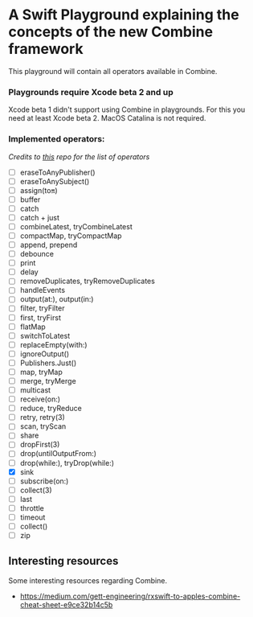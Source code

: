 # A Swift Playground explaining the concepts of the new Combine framework
This playground will contain all operators available in Combine.

### Playgrounds require Xcode beta 2 and up
Xcode beta 1 didn't support using Combine in playgrounds. For this you need at least Xcode beta 2. MacOS Catalina is not required.

### Implemented operators:
_Credits to [this](https://github.com/freak4pc/rxswift-to-combine-cheatsheet) repo for the list of operators_

- [ ] eraseToAnyPublisher()
- [ ] eraseToAnySubject()
- [ ] assign(to:on:)
- [ ] buffer
- [ ] catch
- [ ] catch + just
- [ ] combineLatest, tryCombineLatest
- [ ] compactMap, tryCompactMap
- [ ] append, prepend
- [ ] debounce
- [ ] print
- [ ] delay
- [ ] removeDuplicates, tryRemoveDuplicates
- [ ] handleEvents
- [ ] output(at:), output(in:)
- [ ] filter, tryFilter
- [ ] first, tryFirst
- [ ] flatMap
- [ ] switchToLatest
- [ ] replaceEmpty(with:)
- [ ] ignoreOutput()
- [ ] Publishers.Just()
- [ ] map, tryMap
- [ ] merge, tryMerge
- [ ] multicast
- [ ] receive(on:)
- [ ] reduce, tryReduce
- [ ] retry, retry(3)
- [ ] scan, tryScan
- [ ] share
- [ ] dropFirst(3)
- [ ] drop(untilOutputFrom:)
- [ ] drop(while:), tryDrop(while:)
- [x] sink
- [ ] subscribe(on:)
- [ ] collect(3) 
- [ ] last
- [ ] throttle
- [ ] timeout
- [ ] collect()
- [ ] zip

## Interesting resources
Some interesting resources regarding Combine.

- https://medium.com/gett-engineering/rxswift-to-apples-combine-cheat-sheet-e9ce32b14c5b
